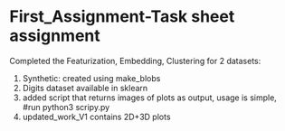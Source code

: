 # First_Assignment-Task sheet assignment

Completed the Featurization, Embedding, Clustering for 2 datasets:
1. Synthetic: created using make_blobs
2. Digits dataset available in sklearn
3. added script that returns images of plots as output, usage is simple,
 #run python3 scripy.py
4. updated_work_V1 contains 2D+3D plots
